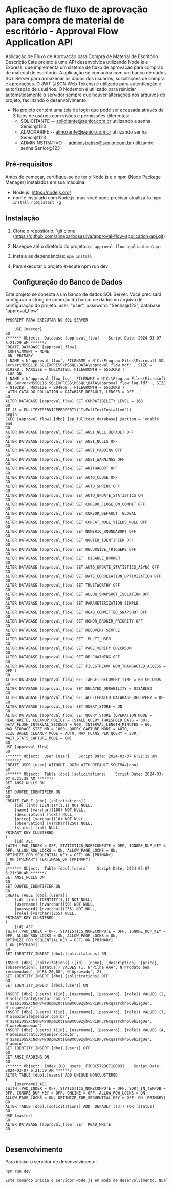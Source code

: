 # Aplicação de fluxo de aprovação para compra de material de escritório - Approval Flow Application API

Aplicação de Fluxo de Aprovação para Compra de Material de Escritório
Descrição
Este projeto é uma API desenvolvida utilizando Node.js e Express, que implementa um sistema de fluxo de aprovação para compras de material de escritório. A aplicação se comunica com um banco de dados SQL Server para armazenar os dados dos usuários, solicitações de compra e aprovações. O JWT (JSON Web Tokens) é utilizado para autenticação e autorização de usuários. O Nodemon é utilizado para reiniciar automaticamente o servidor sempre que houver alterações nos arquivos do projeto, facilitando o desenvolvimento.

- No projeto contém uma tela de login que pode ser acessada através de 3 tipos de usários com visões e permissões diferentes:
  - SOLICITANTE -- solicitante@senior.com.br utilizando a senha Senior@123
  - ALMOXARIFE --  almoxarife@senior.com.br  utilizando senha Senior@123
  - ADMININSTRATIVO -- administrativo@senior.com.br  utilizando senha Senior@123


## Pré-requisitos

Antes de começar, certifique-se de ter o Node.js e o npm (Node Package Manager) instalados em sua máquina.

- Node.js: https://nodejs.org/
- npm é instalado com Node.js, mas você pode precisar atualizá-lo: `npm install npm@latest -g`

## Instalação

1. Clone o repositório: `git clone (https://github.com/alinebarbosasilva/approval-flow-application-api.git)
2. Navegue até o diretório do projeto: `cd approval-flow-application\api`
3. Instale as dependências: `npm install`
4. Para executar o projeto execute npm run dev




   ## Configuração do Banco de Dados

Este projeto se conecta a um banco de dados SQL Server. Você precisará configurar a string de conexão do banco de dados no arquivo de configuração do projeto.
 user: "user",
    password: "Senha@123",
    database: "approval_flow"


    ##SCRIPT PARA EXECUTAR NO SQL SERVER


```
    USE [master]
GO
/****** Object:  Database [approval_flow]    Script Date: 2024-03-07 6:21:29 AM ******/
CREATE DATABASE [approval_flow]
 CONTAINMENT = NONE
 ON  PRIMARY 
( NAME = N'approval_flow', FILENAME = N'C:\Program Files\Microsoft SQL Server\MSSQL16.SQLEXPRESS\MSSQL\DATA\approval_flow.mdf' , SIZE = 8192KB , MAXSIZE = UNLIMITED, FILEGROWTH = 65536KB )
 LOG ON 
( NAME = N'approval_flow_log', FILENAME = N'C:\Program Files\Microsoft SQL Server\MSSQL16.SQLEXPRESS\MSSQL\DATA\approval_flow_log.ldf' , SIZE = 8192KB , MAXSIZE = 2048GB , FILEGROWTH = 65536KB )
 WITH CATALOG_COLLATION = DATABASE_DEFAULT, LEDGER = OFF
GO
ALTER DATABASE [approval_flow] SET COMPATIBILITY_LEVEL = 160
GO
IF (1 = FULLTEXTSERVICEPROPERTY('IsFullTextInstalled'))
begin
EXEC [approval_flow].[dbo].[sp_fulltext_database] @action = 'enable'
end
GO
ALTER DATABASE [approval_flow] SET ANSI_NULL_DEFAULT OFF 
GO
ALTER DATABASE [approval_flow] SET ANSI_NULLS OFF 
GO
ALTER DATABASE [approval_flow] SET ANSI_PADDING OFF 
GO
ALTER DATABASE [approval_flow] SET ANSI_WARNINGS OFF 
GO
ALTER DATABASE [approval_flow] SET ARITHABORT OFF 
GO
ALTER DATABASE [approval_flow] SET AUTO_CLOSE OFF 
GO
ALTER DATABASE [approval_flow] SET AUTO_SHRINK OFF 
GO
ALTER DATABASE [approval_flow] SET AUTO_UPDATE_STATISTICS ON 
GO
ALTER DATABASE [approval_flow] SET CURSOR_CLOSE_ON_COMMIT OFF 
GO
ALTER DATABASE [approval_flow] SET CURSOR_DEFAULT  GLOBAL 
GO
ALTER DATABASE [approval_flow] SET CONCAT_NULL_YIELDS_NULL OFF 
GO
ALTER DATABASE [approval_flow] SET NUMERIC_ROUNDABORT OFF 
GO
ALTER DATABASE [approval_flow] SET QUOTED_IDENTIFIER OFF 
GO
ALTER DATABASE [approval_flow] SET RECURSIVE_TRIGGERS OFF 
GO
ALTER DATABASE [approval_flow] SET  DISABLE_BROKER 
GO
ALTER DATABASE [approval_flow] SET AUTO_UPDATE_STATISTICS_ASYNC OFF 
GO
ALTER DATABASE [approval_flow] SET DATE_CORRELATION_OPTIMIZATION OFF 
GO
ALTER DATABASE [approval_flow] SET TRUSTWORTHY OFF 
GO
ALTER DATABASE [approval_flow] SET ALLOW_SNAPSHOT_ISOLATION OFF 
GO
ALTER DATABASE [approval_flow] SET PARAMETERIZATION SIMPLE 
GO
ALTER DATABASE [approval_flow] SET READ_COMMITTED_SNAPSHOT OFF 
GO
ALTER DATABASE [approval_flow] SET HONOR_BROKER_PRIORITY OFF 
GO
ALTER DATABASE [approval_flow] SET RECOVERY SIMPLE 
GO
ALTER DATABASE [approval_flow] SET  MULTI_USER 
GO
ALTER DATABASE [approval_flow] SET PAGE_VERIFY CHECKSUM  
GO
ALTER DATABASE [approval_flow] SET DB_CHAINING OFF 
GO
ALTER DATABASE [approval_flow] SET FILESTREAM( NON_TRANSACTED_ACCESS = OFF ) 
GO
ALTER DATABASE [approval_flow] SET TARGET_RECOVERY_TIME = 60 SECONDS 
GO
ALTER DATABASE [approval_flow] SET DELAYED_DURABILITY = DISABLED 
GO
ALTER DATABASE [approval_flow] SET ACCELERATED_DATABASE_RECOVERY = OFF  
GO
ALTER DATABASE [approval_flow] SET QUERY_STORE = ON
GO
ALTER DATABASE [approval_flow] SET QUERY_STORE (OPERATION_MODE = READ_WRITE, CLEANUP_POLICY = (STALE_QUERY_THRESHOLD_DAYS = 30), DATA_FLUSH_INTERVAL_SECONDS = 900, INTERVAL_LENGTH_MINUTES = 60, MAX_STORAGE_SIZE_MB = 1000, QUERY_CAPTURE_MODE = AUTO, SIZE_BASED_CLEANUP_MODE = AUTO, MAX_PLANS_PER_QUERY = 200, WAIT_STATS_CAPTURE_MODE = ON)
GO
USE [approval_flow]
GO
/****** Object:  User [user]    Script Date: 2024-03-07 6:21:29 AM ******/
CREATE USER [user] WITHOUT LOGIN WITH DEFAULT_SCHEMA=[dbo]
GO
/****** Object:  Table [dbo].[solicitations]    Script Date: 2024-03-07 6:21:30 AM ******/
SET ANSI_NULLS ON
GO
SET QUOTED_IDENTIFIER ON
GO
CREATE TABLE [dbo].[solicitations](
	[id] [int] IDENTITY(1,1) NOT NULL,
	[name] [varchar](100) NOT NULL,
	[description] [text] NULL,
	[price] [varchar](10) NOT NULL,
	[observation] [varchar](250) NULL,
	[status] [int] NULL,
PRIMARY KEY CLUSTERED 
(
	[id] ASC
)WITH (PAD_INDEX = OFF, STATISTICS_NORECOMPUTE = OFF, IGNORE_DUP_KEY = OFF, ALLOW_ROW_LOCKS = ON, ALLOW_PAGE_LOCKS = ON, OPTIMIZE_FOR_SEQUENTIAL_KEY = OFF) ON [PRIMARY]
) ON [PRIMARY] TEXTIMAGE_ON [PRIMARY]
GO
/****** Object:  Table [dbo].[users]    Script Date: 2024-03-07 6:21:30 AM ******/
SET ANSI_NULLS ON
GO
SET QUOTED_IDENTIFIER ON
GO
CREATE TABLE [dbo].[users](
	[id] [int] IDENTITY(1,1) NOT NULL,
	[username] [nvarchar](50) NOT NULL,
	[password] [nvarchar](255) NOT NULL,
	[role] [varchar](255) NULL,
PRIMARY KEY CLUSTERED 
(
	[id] ASC
)WITH (PAD_INDEX = OFF, STATISTICS_NORECOMPUTE = OFF, IGNORE_DUP_KEY = OFF, ALLOW_ROW_LOCKS = ON, ALLOW_PAGE_LOCKS = ON, OPTIMIZE_FOR_SEQUENTIAL_KEY = OFF) ON [PRIMARY]
) ON [PRIMARY]
GO
SET IDENTITY_INSERT [dbo].[solicitations] ON 

INSERT [dbo].[solicitations] ([id], [name], [description], [price], [observation], [status]) VALUES (1, N'Pilha AAA', N'Produto bem recomendado', N'R$ 20,00', N'Aprovado', 2)
SET IDENTITY_INSERT [dbo].[solicitations] OFF
GO
SET IDENTITY_INSERT [dbo].[users] ON 

INSERT [dbo].[users] ([id], [username], [password], [role]) VALUES (2, N'solicitante@senior.com.br', N'$2a$10$SXCNoHvMYQnpm2UtIEmBXOU9Zybv5RIDPJr6xqazrckh669hisgUe', N'requester')
INSERT [dbo].[users] ([id], [username], [password], [role]) VALUES (3, N'almoxarife@senior.com.br', N'$2a$10$SXCNoHvMYQnpm2UtIEmBXOU9Zybv5RIDPJr6xqazrckh669hisgUe', N'warehouseman')
INSERT [dbo].[users] ([id], [username], [password], [role]) VALUES (4, N'administrativo@senior.com.br', N'$2a$10$SXCNoHvMYQnpm2UtIEmBXOU9Zybv5RIDPJr6xqazrckh669hisgUe', N'admin')
SET IDENTITY_INSERT [dbo].[users] OFF
GO
SET ANSI_PADDING ON
GO
/****** Object:  Index [UQ__users__F3DBC5723C71C093]    Script Date: 2024-03-07 6:21:30 AM ******/
ALTER TABLE [dbo].[users] ADD UNIQUE NONCLUSTERED 
(
	[username] ASC
)WITH (PAD_INDEX = OFF, STATISTICS_NORECOMPUTE = OFF, SORT_IN_TEMPDB = OFF, IGNORE_DUP_KEY = OFF, ONLINE = OFF, ALLOW_ROW_LOCKS = ON, ALLOW_PAGE_LOCKS = ON, OPTIMIZE_FOR_SEQUENTIAL_KEY = OFF) ON [PRIMARY]
GO
ALTER TABLE [dbo].[solicitations] ADD  DEFAULT ((3)) FOR [status]
GO
USE [master]
GO
ALTER DATABASE [approval_flow] SET  READ_WRITE 
GO


```

## Desenvolvimento

Para iniciar o servidor de desenvolvimento:

```bash
npm run dev

Este comando inicia o servidor Node.js em modo de desenvolvimento. Qualquer alteração no código fonte reiniciará automaticamente o servidor.


